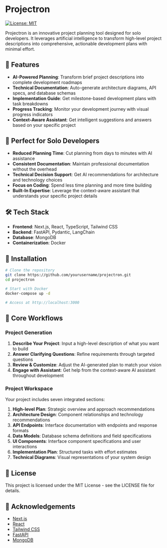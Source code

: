# Projectron

[![License: MIT](https://img.shields.io/badge/License-MIT-green.svg)](https://opensource.org/licenses/MIT)

Projectron is an innovative project planning tool designed for solo developers. It leverages artificial intelligence to transform high-level project descriptions into comprehensive, actionable development plans with minimal effort.

## 🚀 Features

- **AI-Powered Planning**: Transform brief project descriptions into complete development roadmaps
- **Technical Documentation**: Auto-generate architecture diagrams, API specs, and database schemas
- **Implementation Guide**: Get milestone-based development plans with task breakdowns
- **Progress Tracking**: Monitor your development journey with visual progress indicators
- **Context-Aware Assistant**: Get intelligent suggestions and answers based on your specific project

## 🧠 Perfect for Solo Developers

- **Reduced Planning Time**: Cut planning from days to minutes with AI assistance
- **Consistent Documentation**: Maintain professional documentation without the overhead
- **Technical Decision Support**: Get AI recommendations for architecture and technology choices
- **Focus on Coding**: Spend less time planning and more time building
- **Built-In Expertise**: Leverage the context-aware assistant that understands your specific project details

## 🛠️ Tech Stack

- **Frontend**: Next.js, React, TypeScript, Tailwind CSS
- **Backend**: FastAPI, Pydantic, LangChain
- **Database**: MongoDB
- **Containerization**: Docker

## 🔧 Installation

```bash
# Clone the repository
git clone https://github.com/yourusername/projectron.git
cd projectron

# Start with Docker
docker-compose up -d

# Access at http://localhost:3000
```

## 📝 Core Workflows

### Project Generation

1. **Describe Your Project**: Input a high-level description of what you want to build
2. **Answer Clarifying Questions**: Refine requirements through targeted questions
3. **Review & Customize**: Adjust the AI-generated plan to match your vision
4. **Engage with Assistant**: Get help from the context-aware AI assistant throughout development

### Project Workspace

Your project includes seven integrated sections:

1. **High-level Plan**: Strategic overview and approach recommendations
2. **Architecture Design**: Component relationships and technology recommendations
3. **API Endpoints**: Interface documentation with endpoints and response formats
4. **Data Models**: Database schema definitions and field specifications
5. **UI Components**: Interface component specifications and user interactions
6. **Implementation Plan**: Structured tasks with effort estimates
7. **Technical Diagrams**: Visual representations of your system design

## 📜 License

This project is licensed under the MIT License - see the LICENSE file for details.

## 🙏 Acknowledgements

- [Next.js](https://nextjs.org/)
- [React](https://reactjs.org/)
- [Tailwind CSS](https://tailwindcss.com/)
- [FastAPI](https://fastapi.tiangolo.com/)
- [MongoDB](https://www.mongodb.com/)
